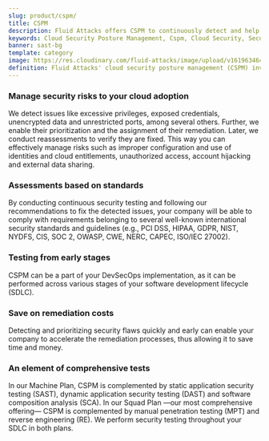 ```yaml
---
slug: product/cspm/
title: CSPM
description: Fluid Attacks offers CSPM to continuously detect and help prioritize and fix vulnerabilities and misconfigurations in cloud-based systems and infrastructures.
keywords: Cloud Security Posture Management, Cspm, Cloud Security, Security Testing, Remediation, Prioritization, Compliance, Ethical Hacking, Pentesting
banner: sast-bg
template: category
image: https://res.cloudinary.com/fluid-attacks/image/upload/v1619634643/airs/product/cover-sast_owhvak.webp
definition: Fluid Attacks' cloud security posture management (CSPM) involves continuously assessing your software's compliance with cloud security requirements across several standards, as well as giving information to help prioritize issues and making recommendations on remediation. CSPM begins early in development, covering the detection of security issues in your IaC scripts, container images and runtime environments, as well as misconfigurations of cloud services. We inform you of the risk exposure that each security issue represents and provide you with analytics that help you in your decision-making to prioritize remediation.
---
```


<div class="sect2">

### Manage security risks to your cloud adoption

We detect issues like excessive privileges,
exposed credentials,
unencrypted data
and unrestricted ports,
among several others.
Further,
we enable their prioritization and the assignment of their remediation.
Later,
we conduct reassessments to verify they are fixed.
This way you can effectively manage risks
such as improper configuration and use of identities and cloud entitlements,
unauthorized access,
account hijacking
and external data sharing.

</div>

<div class="sect2">

### Assessments based on standards

By conducting continuous security testing
and following our recommendations to fix the detected issues,
your company will be able to comply with requirements
belonging to several well-known international security standards
and guidelines
(e.g., PCI DSS, HIPAA, GDPR, NIST, NYDFS, CIS, SOC 2, OWASP, CWE, NERC, CAPEC,
ISO/IEC 27002).

</div>

<div class="sect2">

### Testing from early stages

CSPM can be a part of your DevSecOps implementation,
as it can be performed across various stages
of your software development lifecycle (SDLC).

</div>

<div class="sect2">

### Save on remediation costs

Detecting and prioritizing security flaws quickly and early
can enable your company to accelerate the remediation processes,
thus allowing it to save time and money.

</div>

<div class="sect2">

### An element of comprehensive tests

In our Machine Plan,
CSPM is complemented by static application security testing (SAST),
dynamic application security testing (DAST)
and software composition analysis (SCA).
In our Squad Plan
—our most comprehensive offering—
CSPM is complemented by manual penetration testing (MPT)
and reverse engineering (RE).
We perform security testing throughout your SDLC
in both plans.

</div>
